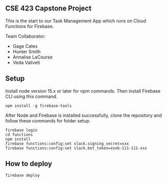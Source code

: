 ## CSE 423 Capstone Project

This is the start to our Task Management App which runs on Cloud Functions for Firebase.

Team Collaborator:
* Gage Cates
* Hunter Smith
* Annalise LaCourse
* Veda Valiveti

## Setup

Install node version 15.x or later for npm commands. Then install Firebase CLI using this command.
```
npm install -g firebase-tools
```

After Node and Firebase is installed successfully, clone the repository and follow these commands for folder setup. 
```
firebase login
cd functions
npm install
firebase functions:config:set slack.signing_secret=xxx
firebase functions:config:set slack.bot_token=xoxb-111-111-xxx
```

## How to deploy
```
firebase deploy
```
